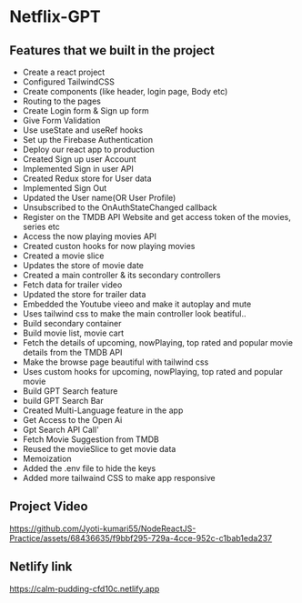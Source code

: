 # Netflix-GPT

## Features that we built in the project

- Create a react project
- Configured TailwindCSS
- Create components (like header, login page, Body etc)
- Routing to the pages
- Create Login form & Sign up form
- Give Form Validation
- Use useState and useRef hooks
- Set up the Firebase Authentication
- Deploy our react app to production
- Created Sign up user Account
- Implemented Sign in user API
- Created Redux store for User data
- Implemented Sign Out
- Updated the User name(OR User Profile)
- Unsubscribed to the OnAuthStateChanged callback 
- Register on the TMDB API Website and get access token of the movies, series etc
- Access the now playing movies API
- Created custon hooks for now playing movies
- Created a movie slice
- Updates the store of movie date
- Created a main controller & its secondary controllers
- Fetch data for trailer video
- Updated the store for trailer data
- Embedded the Youtube vieeo and make it autoplay and mute
- Uses tailwind css to make the main controller look beatiful..
- Build secondary container
- Build movie list, movie cart
- Fetch the details of upcoming, nowPlaying, top rated and popular movie details from the TMDB API
- Make the browse page beautiful with tailwind css
- Uses custom hooks for upcoming, nowPlaying, top rated and popular movie
- Build GPT Search feature
- build GPT Search Bar
- Created Multi-Language feature in the app
- Get Access to the Open Ai 
- Gpt Search API Call'
- Fetch Movie Suggestion from TMDB
- Reused the movieSlice to get movie data
- Memoization
- Added the .env file to hide the keys
- Added more tailwaind CSS to make app responsive

## Project Video

https://github.com/Jyoti-kumari55/NodeReactJS-Practice/assets/68436635/f9bbf295-729a-4cce-952c-c1bab1eda237

## Netlify link

https://calm-pudding-cfd10c.netlify.app